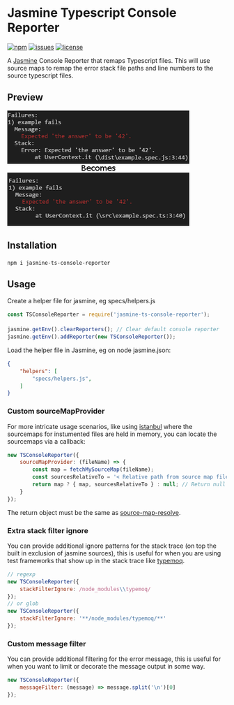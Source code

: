 # Jasmine Typescript Console Reporter

[![npm](https://img.shields.io/npm/v/jasmine-ts-console-reporter.svg)](https://www.npmjs.com/package/jasmine-ts-console-reporter)
[![issues](https://img.shields.io/github/issues/SeanSobey/JasmineTSConsoleReporter.svg)](https://github.com/SeanSobey/JasmineTSConsoleReporter/issues)
[![license](https://img.shields.io/badge/license-MIT-blue.svg)](https://github.com/SeanSobey/JasmineTSConsoleReporter/blob/master/LICENSE)

A [Jasmine](https://jasmine.github.io/) Console Reporter that remaps Typescript files. This will use source maps to remap the error stack file paths and line numbers to the source typescript files.

## Preview

![preview](./images/preview.png)

## Installation

`npm i jasmine-ts-console-reporter`

## Usage

Create a helper file for jasmine, eg specs/helpers.js

```js
const TSConsoleReporter = require('jasmine-ts-console-reporter');

jasmine.getEnv().clearReporters(); // Clear default console reporter
jasmine.getEnv().addReporter(new TSConsoleReporter());
```

Load the helper file in Jasmine, eg on node jasmine.json:

```json
{
	"helpers": [
		"specs/helpers.js",
	]
}
```

### Custom sourceMapProvider

For more intricate usage scenarios, like using [istanbul](https://github.com/gotwarlost/istanbul) where the sourcemaps for instumented files are held in memory, you can locate the sourcemaps via a callback:

```js
new TSConsoleReporter({
	sourceMapProvider: (fileName) => {
		const map = fetchMySourceMap(fileName);
		const sourcesRelativeTo = '< Relative path from source map file to source file. >';
		return map ? { map, sourcesRelativeTo } : null;	// Return null if no source map is found.
	}
});
```

The return object must be the same as [source-map-resolve](https://www.npmjs.com/package/source-map-resolve#sourcemapresolveresolvesourcemapcode-codeurl-read-callback).

### Extra stack filter ignore

You can provide additional ignore patterns for the stack trace (on top the built in exclusion of jasmine sources), this is useful for when you are using test frameworks that show up in the stack trace like [typemoq](https://github.com/florinn/typemoq).

```js
// regexp
new TSConsoleReporter({
	stackFilterIgnore: /node_modules\\typemoq/
});
// or glob
new TSConsoleReporter({
	stackFilterIgnore: '**/node_modules/typemoq/**'
});
```

### Custom message filter

You can provide additional filtering for the error message, this is useful for when you want to limit or decorate the message output in some way.

```js
new TSConsoleReporter({
	messageFilter: (message) => message.split('\n')[0]
});
```